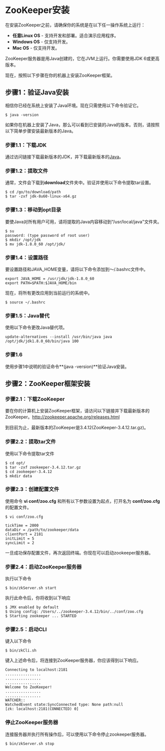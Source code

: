 # ZooKeeper安装

在安装ZooKeeper之前，请确保你的系统是在以下任一操作系统上运行：

- **任意Linux OS** - 支持开发和部署。适合演示应用程序。
- **Windows OS** - 仅支持开发。
- **Mac OS** - 仅支持开发。

ZooKeeper服务器是用Java创建的，它在JVM上运行。你需要使用JDK 6或更高版本。

现在，按照以下步骤在你的机器上安装ZooKeeper框架。

## 步骤1：验证Java安装

相信你已经在系统上安装了Java环境。现在只需使用以下命令验证它。

```
$ java -version
```

如果你在机器上安装了Java，那么可以看到已安装的Java的版本。否则，请按照以下简单步骤安装最新版本的Java。

### 步骤1.1：下载JDK

通过访问链接下载最新版本的JDK，并下载最新版本的[Java](http://www.oracle.com/technetwork/java/javase/downloads/index.html)。

### 步骤1.2：提取文件

通常，文件会下载到**download**文件夹中。验证并使用以下命令提取tar设置。

```
$ cd /go/to/download/path
$ tar -zxf jdk-8u60-linux-x64.gz
```

### 步骤1.3：移动到opt目录

要使Java对所有用户可用，请将提取的Java内容移动到“/usr/local/java"文件夹。

```
$ su 
password: (type password of root user)
$ mkdir /opt/jdk
$ mv jdk-1.8.0_60 /opt/jdk/
```

### 步骤1.4：设置路径

要设置路径和JAVA_HOME变量，请将以下命令添加到〜/.bashrc文件中。

```
export JAVA_HOME = /usr/jdk/jdk-1.8.0_60
export PATH=$PATH:$JAVA_HOME/bin
```

现在，将所有更改应用到当前运行的系统中。

```
$ source ~/.bashrc
```

### 步骤1.5：Java替代

使用以下命令更改Java替代项。

```
update-alternatives --install /usr/bin/java java /opt/jdk/jdk1.8.0_60/bin/java 100
```

### 步骤1.6

使用步骤1中说明的验证命令**(java -version)**验证Java安装。

## 步骤2：ZooKeeper框架安装

### 步骤2.1：下载ZooKeeper

要在你的计算机上安装ZooKeeper框架，请访问以下链接并下载最新版本的ZooKeeper。<http://zookeeper.apache.org/releases.html>

到目前为止，最新版本的ZooKeeper是3.4.12(ZooKeeper-3.4.12.tar.gz)。

### 步骤2.2：提取tar文件

使用以下命令提取tar文件

```
$ cd opt/
$ tar -zxf zookeeper-3.4.12.tar.gz
$ cd zookeeper-3.4.12
$ mkdir data
```

### 步骤2.3：创建配置文件

使用命令 **vi conf/zoo.cfg** 和所有以下参数设置为起点，打开名为 **conf/zoo.cfg** 的配置文件。

```
$ vi conf/zoo.cfg

tickTime = 2000
dataDir = /path/to/zookeeper/data
clientPort = 2181
initLimit = 5
syncLimit = 2
```

一旦成功保存配置文件，再次返回终端。你现在可以启动zookeeper服务器。

### 步骤2.4：启动ZooKeeper服务器

执行以下命令

```
$ bin/zkServer.sh start
```

执行此命令后，你将收到以下响应

```
$ JMX enabled by default
$ Using config: /Users/../zookeeper-3.4.12/bin/../conf/zoo.cfg
$ Starting zookeeper ... STARTED
```

### 步骤2.5：启动CLI

键入以下命令

```
$ bin/zkCli.sh
```

键入上述命令后，将连接到ZooKeeper服务器，你应该得到以下响应。

```
Connecting to localhost:2181
................
................
................
Welcome to ZooKeeper!
................
................
WATCHER::
WatchedEvent state:SyncConnected type: None path:null
[zk: localhost:2181(CONNECTED) 0]
```

### 停止ZooKeeper服务器

连接服务器并执行所有操作后，可以使用以下命令停止zookeeper服务器。

```
$ bin/zkServer.sh stop
```
